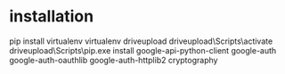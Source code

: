# installation

pip install virtualenv
virtualenv driveupload
driveupload\Scripts\activate
driveupload\Scripts\pip.exe install google-api-python-client google-auth google-auth-oauthlib google-auth-httplib2 cryptography